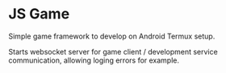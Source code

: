 # JS Game

Simple game framework to develop on Android Termux setup.

Starts websocket server for game client / development service communication, allowing loging errors for example.
